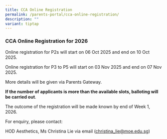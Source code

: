 ```yaml
---
title: CCA Online Registration
permalink: /parents-portal/cca-online-registration/
description: ""
variant: tiptap
---
```

<h3><strong>CCA Online Registration for 2026</strong></h3>
<p>Online registration for P2s will start on 06 Oct 2025 and end on 10 Oct
2025.</p>
<p>Online registration for P3 to P5 will start on 03 Nov 2025 and end on
07 Nov 2025.</p>
<p>More details will be given via Parents Gateway.</p>
<p><strong>If the number of applicants is more than the available slots, balloting will be carried out</strong>.</p>
<p>The outcome of the registration will be made known by end of Week 1, 2026.</p>
<p>For enquiry, please contact:</p>
<p>HOD Aesthetics, Ms Christina Lie via email (<a href="mailto:christina_lie@moe.edu.sg" rel="noopener noreferrer nofollow" target="_blank">christina_lie@moe.edu.sg</a>)</p>